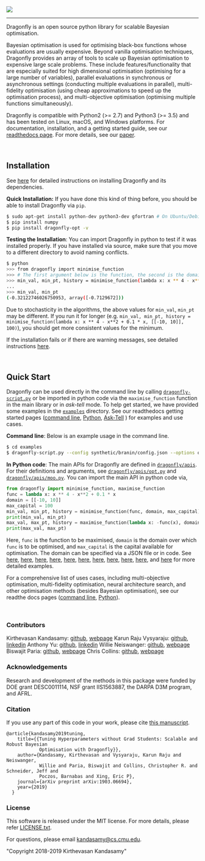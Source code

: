 
<img src="https://dragonfly.github.io/images/dragonfly_bigwords.png"/>

---


Dragonfly is an open source python library for scalable Bayesian optimisation.

Bayesian optimisation is used for optimising black-box functions whose evaluations are
usually expensive. Beyond vanilla optimisation techniques, Dragonfly provides an array of tools to
scale up Bayesian optimisation to expensive large scale problems.
These include features/functionality that are especially suited for
high dimensional optimisation (optimising for a large number of variables),
parallel evaluations in synchronous or asynchronous settings (conducting multiple
evaluations in parallel), multi-fidelity optimisation (using cheap approximations
to speed up the optimisation process), and multi-objective optimisation (optimising
multiple functions simultaneously).

Dragonfly is compatible with Python2 (>= 2.7) and Python3 (>= 3.5) and has been tested
on Linux, macOS, and Windows platforms.
For documentation, installation, and a getting started guide, see our
[readthedocs page](https://dragonfly-opt.readthedocs.io). For more details, see
our [paper](https://arxiv.org/abs/1903.06694).

&nbsp;

## Installation

See 
[here](https://dragonfly-opt.readthedocs.io/en/master/install/)
for detailed instructions on installing Dragonfly and its dependencies.

**Quick Installation:**
If you have done this kind of thing before, you should be able to install
Dragonfly via `pip`.

```bash
$ sudo apt-get install python-dev python3-dev gfortran # On Ubuntu/Debian
$ pip install numpy
$ pip install dragonfly-opt -v
```


**Testing the Installation**:
You can import Dragonfly in python to test if it was installed properly.
If you have installed via source, make sure that you move to a different directory 
 to avoid naming conflicts.
```bash
$ python
>>> from dragonfly import minimise_function
>>> # The first argument below is the function, the second is the domain, and the third is the budget.
>>> min_val, min_pt, history = minimise_function(lambda x: x ** 4 - x**2 + 0.1 * x, [[-10, 10]], 10);  
...
>>> min_val, min_pt
(-0.32122746026750953, array([-0.7129672]))
```
Due to stochasticity in the algorithms, the above values for `min_val`, `min_pt` may be
different. If you run it for longer (e.g.
`min_val, min_pt, history = minimise_function(lambda x: x ** 4 - x**2 + 0.1 * x, [[-10, 10]], 100)`),
you should get more consistent values for the minimum. 


If the installation fails or if there are warning messages, see detailed instructions
[here](https://dragonfly-opt.readthedocs.io/en/master/install/).


&nbsp;

## Quick Start

Dragonfly can be
used directly in the command line by calling
[`dragonfly-script.py`](bin/dragonfly-script.py)
or be imported in python code via the `maximise_function` function in the main library
or in <em>ask-tell</em> mode.
To help get started, we have provided some examples in the
[`examples`](examples) directory.
See our readthedocs getting started pages
([command line](https://dragonfly-opt.readthedocs.io/en/master/getting_started_cli/),
[Python](https://dragonfly-opt.readthedocs.io/en/master/getting_started_py/),
[Ask-Tell](https://dragonfly-opt.readthedocs.io/en/master/getting_started_ask_tell/)
)
for examples and use cases.

**Command line**:
Below is an example usage in the command line.
```bash
$ cd examples
$ dragonfly-script.py --config synthetic/branin/config.json --options options_files/options_example.txt
```

**In Python code**:
The main APIs for Dragonfly are defined in
[`dragonfly/apis`](dragonfly/apis).
For their definitions and arguments, see
[`dragonfly/apis/opt.py`](dragonfly/apis/opt.py) and
[`dragonfly/apis/moo.py`](dragonfly/apis/moo.py).
You can import the main API in python code via,
```python
from dragonfly import minimise_function, maximise_function
func = lambda x: x ** 4 - x**2 + 0.1 * x
domain = [[-10, 10]]
max_capital = 100
min_val, min_pt, history = minimise_function(func, domain, max_capital)
print(min_val, min_pt)
max_val, max_pt, history = maximise_function(lambda x: -func(x), domain, max_capital)
print(max_val, max_pt)
```
Here, `func` is the function to be maximised,
`domain` is the domain over which `func` is to be optimised,
and `max_capital` is the capital available for optimisation.
The domain can be specified via a JSON file or in code.
See
[here](examples/synthetic/branin/in_code_demo.py),
[here](examples/synthetic/hartmann6_4/in_code_demo.py),
[here](examples/synthetic/discrete_euc/in_code_demo_1.py),
[here](examples/synthetic/discrete_euc/in_code_demo_2.py),
[here](examples/synthetic/hartmann3_constrained/in_code_demo.py),
[here](examples/synthetic/park1_constrained/in_code_demo.py),
[here](examples/synthetic/borehole_constrained/in_code_demo.py),
[here](examples/synthetic/multiobjective_branin_currinexp/in_code_demo.py),
[here](examples/synthetic/multiobjective_hartmann/in_code_demo.py),
[here](examples/tree_reg/in_code_demo.py),
and
[here](examples/nas/demo_nas.py)
for more detailed examples.



For a comprehensive list of uses cases, including multi-objective optimisation,
multi-fidelity optimisation, neural architecture search, and other optimisation
methods (besides Bayesian optimisation), see our readthe docs pages
([command line](https://dragonfly-opt.readthedocs.io/en/master/getting_started_cli/),
[Python](https://dragonfly-opt.readthedocs.io/en/master/getting_started_py/)).


&nbsp;

### Contributors

Kirthevasan Kandasamy: [github](https://github.com/kirthevasank),
[webpage](http://www.cs.cmu.edu/~kkandasa/)
Karun Raju Vysyaraju: [github](https://github.com/karunraju),
[linkedin](https://www.linkedin.com/in/karunrajuvysyaraju)
Anthony Yu: [github](https://github.com/anthonyhsyu),
[linkedin](https://www.linkedin.com/in/anthony-yu-5239a877/)
Willie Neiswanger: [github](https://github.com/willieneis),
[webpage](http://www.cs.cmu.edu/~wdn/)
Biswajit Paria: [github](https://github.com/biswajitsc),
[webpage](https://biswajitsc.github.io/)
Chris Collins: [github](https://github.com/crcollins/),
[webpage](https://www.crcollins.com/)


### Acknowledgements
Research and development of the methods in this package were funded by
DOE grant DESC0011114, NSF grant IIS1563887, the DARPA D3M program, and AFRL.


### Citation
If you use any part of this code in your work, please cite
[this manuscript](https://arxiv.org/pdf/1903.06694.pdf).

```
@article{kandasamy2019tuning,
    title={{Tuning Hyperparameters without Grad Students: Scalable and Robust Bayesian
            Optimisation with Dragonfly}},
    author={Kandasamy, Kirthevasan and Vysyaraju, Karun Raju and Neiswanger,
            Willie and Paria, Biswajit and Collins, Christopher R. and Schneider, Jeff and
            Poczos, Barnabas and Xing, Eric P},
    journal={arXiv preprint arXiv:1903.06694},
    year={2019}
  }
```

### License
This software is released under the MIT license. For more details, please refer
[LICENSE.txt](https://github.com/dragonfly/dragonfly/blob/master/LICENSE.txt).

For questions, please email kandasamy@cs.cmu.edu.

"Copyright 2018-2019 Kirthevasan Kandasamy"


